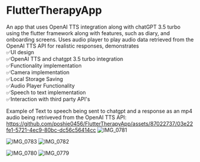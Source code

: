 # FlutterTherapyApp
An app that uses OpenAI TTS integration along with chatGPT 3.5 turbo using the flutter framework along with features, such as diary, and onboarding screens. Uses audio player to play audio data retrieved from the OpenAI TTS API for realistic responses, demonstrates
<br />
✅UI design
<br />
✅OpenAI TTS and chatgpt 3.5 turbo integration
<br />
✅Functionality implementation
<br />
✅Camera implementation
<br />
✅Local Storage Saving
<br />
✅Audio Player Functionality
<br />
✅Speech to text implementation
<br />
✅Interaction with third party API's
<br />




Example of Text to speech being sent to chatgpt and a response as an mp4 audio being retriveved from the OpenAI TTS API: https://github.com/poshie0456/FlutterTherapyApp/assets/87022737/03e22fe1-5721-4ec9-80bc-dc56c56414cc
![IMG_0781](https://github.com/poshie0456/FlutterTherapyApp/assets/87022737/f45dd9ae-8113-4ff3-bec9-331778881094)


![IMG_0783](https://github.com/poshie0456/FlutterTherapyApp/assets/87022737/ac85a10f-94a6-4f43-824d-8d612b9d4940)
![IMG_0782](https://github.com/poshie0456/FlutterTherapyApp/assets/87022737/2c31c280-5d75-4411-a19e-bce3f865c6b3)

![IMG_0780](https://github.com/poshie0456/FlutterTherapyApp/assets/87022737/6959450f-94fb-4ef8-a6c5-8aafe13f8a34)
![IMG_0779](https://github.com/poshie0456/FlutterTherapyApp/assets/87022737/3c5035f0-78fb-47de-a058-062b462c8bc3)
